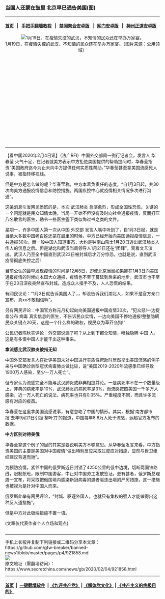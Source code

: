 ### 当国人还蒙在鼓里 北京早已通告美国(图)
------------------------

#### [首页](https://github.com/gfw-breaker/banned-news1/blob/master/README.md) &nbsp;&nbsp;|&nbsp;&nbsp; [手把手翻墙教程](https://github.com/gfw-breaker/guides/wiki) &nbsp;&nbsp;|&nbsp;&nbsp; [禁闻聚合安卓版](https://github.com/gfw-breaker/bn-android) &nbsp;&nbsp;|&nbsp;&nbsp; [网门安卓版](https://github.com/oGate2/oGate) &nbsp;&nbsp;|&nbsp;&nbsp; [神州正道安卓版](https://github.com/SzzdOgate/update) 



<div class="article_right" style="fone-color:#000">
 <p style="text-align: center;">
  <img alt="1月19日，在疫情失控的武汉，不知情的民众还在举办万家宴。" src="https://img3.secretchina.com/pic/2020/1-24/p2610991a281517694-ss.jpg"/>
  <br>
   1月19日，在疫情失控的武汉，不知情的民众还在举办万家宴。（图片来源：公用领域）
   <span id="hideid" name="hideid" style="color:red;display:none;">
    <span href="https://www.secretchina.com">
    </span>
   </span>
  </br>
 </p>
 <div id="txt-mid1-t21-2017">
  <ins class="adsbygoogle" data-ad-client="ca-pub-1276641434651360" data-ad-slot="2451032099" style="display:inline-block;width:336px;height:280px">
  </ins>
  

---


  </div>
 </div>
 <p>
  【看中国2020年2月4日讯】（法广RFI）中国外交部周一例行记者会，发言人
  <span href="https://www.secretchina.com/news/gb/tag/华春莹" target="_blank">
   华春莹
  </span>
  火气十足，在记者就美方表示中方拒绝美国提供的帮助提问时，华春莹指责“美国政府迄今为止未向中方提供任何实质性帮助。”华春莹甚至拿美国流感死人说事，被指转移视线。
  <span id="hideid" name="hideid" style="color:red;display:none;">
   <span href="https://www.secretchina.com">
   </span>
  </span>
 </p>
 <p>
  但是中方是怎么做的呢？华春莹称，中方本着负责任的态度，“自1月3日起，共30次向美方通报疫情信息和防控措施。两国疾控中心就疫情相关情况多次进行沟通”。
 </p>
 <p>
  这条消息引发网民愤怒的是，本次
  <span href="https://www.secretchina.com/news/gb/tag/武汉肺炎" target="_blank">
   武汉肺炎
  </span>
  愈演愈烈，形成全国性恐慌，关键的一个问题就是民众知情太晚，当局一开始不但没有及时向社会通报疫情，反而打压八名敢言的医生，勒令一些医生签下类似悔过书之类的文件。
 </p>
 <p>
  星期一，许多中国人第一次从中国
  <span href="https://www.secretchina.com/news/gb/tag/外交部" target="_blank">
   外交部
  </span>
  发言人嘴中听到了，自1月3日起，就是当绝大多数中国老百姓还蒙在鼓里的时候，中方已经开始向美国通报疫情信息，一共通报30次。而一般中国人知道事态，大约是钟南山院士1月20日透出武汉肺炎人传人的信息之后。但是湖北和武汉当局领导人1月21日还在“团拜”，观看文艺演出。武汉人乃至全中国直到武汉23日被封城后才万分惊恐。也就是说，直到武汉疫情彻底失控之后!
 </p>
 <p>
  目前公认的最早发现疫情的时间是12月8日，即使北京当局如果能在1月3日向美国通报疫情的时候向本国大众通报，疫情也不至于蔓延到后来的地步，武汉市也不至于在23日深夜突然宣布封城，造成众人措手不及，人人恐慌的结果。
 </p>
 <p>
  有网民议论：“1月3日就告诉美国人了，，却没告诉我们湖北人，如果不是官方亲口宣布，真xx不敢相信啊”。
 </p>
 <p>
  另有网民评论：中国官方称元月初起向向美国通报中国疫情30次，“犯众怒!一边捉拿公布
  <span href="https://www.secretchina.com/news/gb/tag/病毒" target="_blank">
   病毒
  </span>
  真实信息的医生，不告诉民众实情，一边向美国不停地通报!整整隐瞒民众关键点20天，这是一个什么样的政权，视民众为草芥刍狗!”
 </p>
 <p>
  公民记者陈秋实评论：外交部说漏了吧？从上到下都全知情，唯独隐瞒
  <span href="https://www.secretchina.com" target="_blank">
   中国
  </span>
  人，这是有多恨中国人才能干出这种事来。
 </p>
 <p>
  <strong>
   拿流感比武汉肺炎被指无知
  </strong>
 </p>
 <p>
  中国外交部发言人在批评美国未对中国进行实质性帮助时居然举出美国流感的例子来与中国确诊新型冠状病毒肺炎做比较，说“美国2019-2020年流感季已经导致1900万人感染，至少一万人死亡”。
 </p>
 <p>
  但专家认为流感完全不能与武汉肺炎或非典相提并论。一是病死率不在一个数量级上，非典的病死率是10%，武汉肺炎的病死率是3%，而流感按照美国一千多万人感染，近一万人死亡的说法，病死率也只有0.05%。严重程度不同，而且许多流感有对应的疫苗。
 </p>
 <p>
  华春莹在这里拿美国流感说事，有意忽略了中国的情形。其实，根据‘南方都市报’去年9月21日引据‘柳叶刀’的报道，中国每年8.8万人死于流感，远超官方发布的数据。
 </p>
 <p>
  <strong>
   中方区别对待美俄
  </strong>
 </p>
 <p>
  华春莹拿这个例子的目的其实是要说明美方不够意思。从华春莹发言来看，中方指责美国的主要是美国对中国疫情“做出特别反应采取过度应对措施，显然与世卫组织建议背道而驰”。
 </p>
 <p>
  为预防疫情，紧邻中国的俄罗斯近日封锁了4250公里的俄中边境，切断两国铁路线，限制航班，限制中国游客，中止对中国劳工发放签证。更有甚者，俄罗斯总理周一宣布，将采取把俄国境内感染新冠病毒的患者驱逐出境的严厉措施，这一措施也被视为是针对中国人而来。
 </p>
 <p>
  俄罗斯此举有网民评论，“封城、驱逐外国人，也就只有集权的强人才能做得出这种反人道措施”。
 </p>
 <p>
  但是中方对此极端措施不置一语。
 </p>
 (文章仅代表作者个人立场和观点)
 <center>
  <div>
   <div id="txt-mid2-t22-2017" style="display: block;  max-height: 351px;  overflow: hidden;">
    <div id="SC-21xxx">
    </div>
    <ins class="adsbygoogle" data-ad-client="ca-pub-1276641434651360" data-ad-format="auto" data-ad-slot="4301710469" data-full-width-responsive="true" style="display:block">
    </ins>
   </div>
  </div>
 </center>
 <div style="padding-top:12px;">
 </div>
</div>

<hr/>
手机上长按并复制下列链接或二维码分享本文章：<br/>
https://github.com/gfw-breaker/banned-news1/blob/master/pages/p4/921858.md <br/>
<a href='https://github.com/gfw-breaker/banned-news1/blob/master/pages/p4/921858.md'><img src='https://github.com/gfw-breaker/banned-news1/blob/master/pages/p4/921858.md.png'/></a> <br/>
原文地址（需翻墙访问）：https://www.secretchina.com/news/gb/2020/02/04/921858.html


------------------------
#### [首页](https://github.com/gfw-breaker/banned-news1/blob/master/README.md) &nbsp;|&nbsp; [一键翻墙软件](https://github.com/gfw-breaker/nogfw/blob/master/README.md) &nbsp;| [《九评共产党》](https://github.com/gfw-breaker/9ping.md/blob/master/README.md#九评之一评共产党是什么) | [《解体党文化》](https://github.com/gfw-breaker/jtdwh.md/blob/master/README.md) | [《共产主义的终极目的》](https://github.com/gfw-breaker/gczydzjmd.md/blob/master/README.md)


<img src='http://gfw-breaker.win/banned-news/pages/p4/921858.md' width='0px' height='0px'/>
